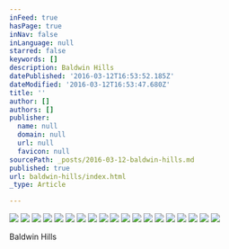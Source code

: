 ```yaml
---
inFeed: true
hasPage: true
inNav: false
inLanguage: null
starred: false
keywords: []
description: Baldwin Hills
datePublished: '2016-03-12T16:53:52.185Z'
dateModified: '2016-03-12T16:53:47.680Z'
title: ''
author: []
authors: []
publisher:
  name: null
  domain: null
  url: null
  favicon: null
sourcePath: _posts/2016-03-12-baldwin-hills.md
published: true
url: baldwin-hills/index.html
_type: Article

---
```

![](https://the-grid-user-content.s3-us-west-2.amazonaws.com/261ac023-a08a-411c-a220-448dd340ddb7.jpg)
![](https://the-grid-user-content.s3-us-west-2.amazonaws.com/e1e1c41b-cbe2-4a74-af18-993687ebf408.jpg)
![](https://the-grid-user-content.s3-us-west-2.amazonaws.com/2902f024-d9cf-48e3-83f8-1c8e566dac60.jpg)
![](https://the-grid-user-content.s3-us-west-2.amazonaws.com/23140184-c613-4136-a65e-54795bb7c65e.jpg)
![](https://the-grid-user-content.s3-us-west-2.amazonaws.com/384ae93b-4888-4ab6-89b6-d83ab02129ac.jpg)
![](https://the-grid-user-content.s3-us-west-2.amazonaws.com/209469c0-ebeb-4391-9b2c-9caff922f69f.jpg)
![](https://the-grid-user-content.s3-us-west-2.amazonaws.com/af9569ae-97c9-4fbf-83fa-158017efa86c.jpg)
![](https://the-grid-user-content.s3-us-west-2.amazonaws.com/3213ab31-fa82-4a2a-8bfa-9d80ddb5f893.jpg)
![](https://the-grid-user-content.s3-us-west-2.amazonaws.com/f472dcc8-6d13-4ccf-b961-c83cfcee3f7c.jpg)
![](https://the-grid-user-content.s3-us-west-2.amazonaws.com/2951cf93-bcf2-4e97-94d2-fca8c40ff085.jpg)
![](https://the-grid-user-content.s3-us-west-2.amazonaws.com/4af00a52-521f-4da8-bb8c-b2acb3804de3.jpg)
![](https://the-grid-user-content.s3-us-west-2.amazonaws.com/865350ff-9b57-4b8e-9b19-75a3e5ba3b0d.jpg)
![](https://the-grid-user-content.s3-us-west-2.amazonaws.com/bf2ea0e8-3037-4545-9aef-5fea418c6b04.jpg)
![](https://the-grid-user-content.s3-us-west-2.amazonaws.com/9c24499d-0926-437d-9159-1839a44c40c0.jpg)
![](https://the-grid-user-content.s3-us-west-2.amazonaws.com/4b5044bc-cd5b-489a-a412-440b71fd19f5.jpg)
![](https://the-grid-user-content.s3-us-west-2.amazonaws.com/e8435231-25c2-4e6a-b254-42b08f4a5cab.jpg)
![](https://the-grid-user-content.s3-us-west-2.amazonaws.com/57c819ed-fe48-4c37-8f76-ddfa2c62a7ee.jpg)
![](https://the-grid-user-content.s3-us-west-2.amazonaws.com/dd27d9f1-b7ca-456d-b63a-77fa81381eae.jpg)
![](https://the-grid-user-content.s3-us-west-2.amazonaws.com/63647f17-768d-496d-abcf-c480a5923ddc.jpg)

Baldwin Hills